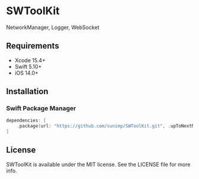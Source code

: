 # SWToolKit

NetworkManager, Logger, WebSocket

## Requirements

* Xcode 15.4+
* Swift 5.10+
* iOS 14.0+

## Installation

### Swift Package Manager

```swift
dependencies: [
    .package(url: "https://github.com/sunimp/SWToolKit.git", .upToNextMajor(from: "1.0.0"))
]
```

## License

SWToolKit is available under the MIT license. See the LICENSE file for more info.
